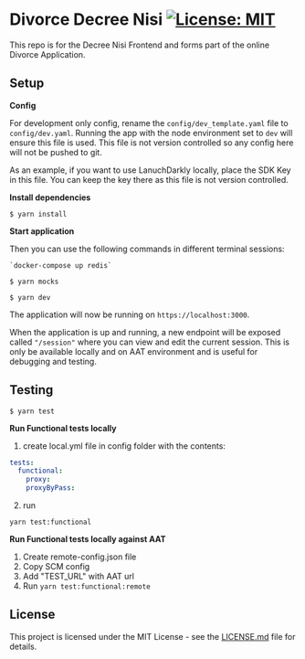 # Divorce Decree Nisi [![License: MIT](https://img.shields.io/badge/License-MIT-yellow.svg)](https://opensource.org/licenses/MIT)

This repo is for the Decree Nisi Frontend and forms part of the online Divorce Application.

## Setup

**Config**

For development only config, rename the `config/dev_template.yaml` file to `config/dev.yaml`. Running the app with the node environment set to `dev` will ensure this file is used.
This file is not version controlled so any config here will not be pushed to git.

As an example, if you want to use LanuchDarkly locally, place the SDK Key in this file. You can keep the key there as this file is not version controlled.

**Install dependencies**

```shell
$ yarn install
```

**Start application**

Then you can use the following commands in different terminal sessions:

```shell
`docker-compose up redis`
```

```shell
$ yarn mocks
```

```shell
$ yarn dev
```

The application will now be running on ```https://localhost:3000```.

When the application is up and running, a new endpoint will be exposed called ```"/session"``` where you can view and edit the current session.
This is only be available locally and on AAT environment and is useful for debugging and testing.


## Testing

```shell
$ yarn test
```

**Run Functional tests locally**

1. create local.yml file in config folder with the contents:
```yml
tests:
  functional:
    proxy:
    proxyByPass:
```

2. run
```shell
yarn test:functional
```

**Run Functional tests locally against AAT**

1. Create remote-config.json file
2. Copy SCM config
3. Add "TEST_URL" with AAT url
4. Run `yarn test:functional:remote`

## License

This project is licensed under the MIT License - see the [LICENSE.md](LICENSE.md) file for details.
